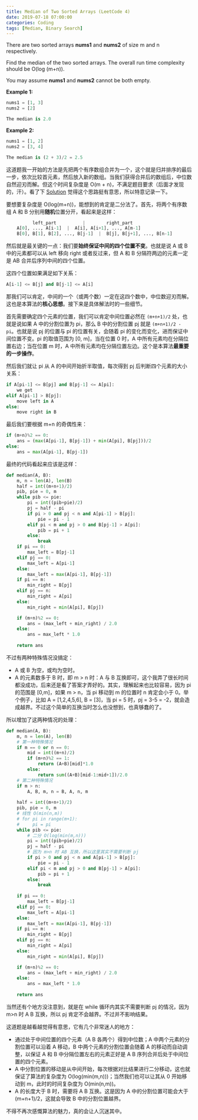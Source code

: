 ```yaml
---
title: Median of Two Sorted Arrays (LeetCode 4)
date: 2019-07-18 07:00:00
categories: Coding
tags: [Median, Binary Search]
---
```


There are two sorted arrays **nums1** and **nums2** of size m and n respectively.

Find the median of the two sorted arrays. The overall run time complexity should be O(log (m+n)).

You may assume **nums1** and **nums2** cannot be both empty.

<!--more-->

**Example 1:**

```python
nums1 = [1, 3]
nums2 = [2]

The median is 2.0
```

**Example 2:**

```python
nums1 = [1, 2]
nums2 = [3, 4]

The median is (2 + 3)/2 = 2.5
```

这道题我一开始的方法是先把两个有序数组合并为一个，这个就是归并排序的最后一步，依次比较首元素，然后放入新的数组。当我们获得合并后的数组后，中位数自然迎刃而解。但这个时间复杂度是 O(m + n)，不满足题目要求（后面才发现的，汗）。看了下 [Solution](https://leetcode.com/articles/median-of-two-sorted-arrays/) 觉得这个思路挺有意思，所以特意记录一下。

要想要复杂度是 O(log(m+n))，能想到的肯定是二分法了。首先，将两个有序数组 A 和 B 分别用**随机**位置分开，看起来是这样：

```python
          left_part          |        right_part
    A[0], ..., A[i-1]  |  A[i], A[i+1], ..., A[m-1]
    B[0], B[1], B[2], ..., B[j-1]  |  B[j], B[j+1], ..., B[n-1]
```

然后就是最关键的一点：我们要**始终保证中间的四个位置不变**。也就是说 A 或 B 中的元素都可以从 left 移向 right 或者反过来，但 A 和 B 分隔符两边的元素一定是 AB 合并后序列中间的四个位置。

这四个位置如果满足如下关系：

```python
A[i-1] <= B[j] and B[j-1] <= A[i]
```

那我们可以肯定，中间的一个（或两个数）一定在这四个数中，中位数迎刃而解。这也是本算法的**核心思想**。接下来是具体解法时的一些细节。

首先需要确定四个元素的位置，我们可以肯定中间位置必然在 `(m+n+1)/2` 处，也就是说如果 A 中的分割位置为 pi，那么 B 中的分割位置 pj 就是 `(m+n+1)/2 - pi`。也就是说 pj 的位置与 pi 的位置有关，会随着 pi 的变化而变化，进而保证中间位置不变。pi 的取值范围为 [0, m]，当在位置 0 时，A 中所有元素均在分隔位置右边；当在位置 m 时，A 中所有元素均在分隔位置左边。这个是本算法**最重要的一步操作**。

然后我们就让 pi 从 A 的中间开始折半取值，每次得到 pj 后判断四个元素的大小关系：

```python
if A[pi-1] <= B[pj] and B[pj-1] <= A[pi]:
    we get
elif A[pi-1] > B[pj]:
    move left in A
else:
    move right in B
```

最后我们要根据 m+n 的奇偶性来：

```python
if (m+n)%2 == 0:
    ans = (max(A[pi-1], B[pj-1]) + min(A[pi], B[pj]))/2
else:
    ans = max(A[pi-1], B[pj-1])
```

最终的代码看起来应该是这样：

```python
def median(A, B):
    m, n = len(A), len(B)
    half = int((m+n+1)/2)
    pib, pie = 0, m
    while pib <= pie:
        pi = int((pib+pie)/2)
        pj = half - pi
        if pi > 0 and pj < n and A[pi-1] > B[pj]:
            pie = pi - 1
        elif pi < m and pj > 0 and B[pj-1] > A[pi]:
            pib = pi + 1
        else:
            break
    if pi == 0:
        max_left = B[pj-1]
    elif pj == 0:
        max_left = A[pi-1]
    else:
        max_left = max(A[pi-1], B[pj-1])
    if pi == m:
        min_right = B[pj]
    elif pj == n:
        min_right = A[pi]
    else:
        min_right = min(A[pi], B[pj])

    if (m+n)%2 == 0:
        ans = (max_left + min_right) / 2.0
    else:
        ans = max_left * 1.0
            
    return ans
```

不过有两种特殊情况没搞定：

- A 或 B 为空，或均为空时。
- A 的元素数多于 B 时，即 m > n 时：A 与 B 互换即可，这个我弄了很长时间都没成功，后来还是看了答案才弄好的。其实，理解起来也比较容易，因为 pi 的范围是 [0,m]，如果 m > n，当 pi 移动到 m 的位置时 n 肯定会小于 0。举个例子，比如 A = [1,2,4,5,6], B = [3]，当 pi = 5 时，pj = 3-5 = -2，就会造成越界。不过这个简单的互换当时怎么也没想到，也真够蠢的了。

所以增加了这两种情况的处理：

```python
def median(A, B):
    m, n = len(A), len(B)
    # 第一种特殊情况
    if m == 0 or n == 0:
        mid = int((m+n)/2)
        if (m+n)%2 == 1:
            return (A+B)[mid]*1.0
        else:
            return sum((A+B)[mid-1:mid+1])/2.0
    # 第二种特殊情况
    if m > n:
        A, B, m, n = B, A, n, m
    
    half = int((m+n+1)/2)
    pib, pie = 0, m
    # 线性 O(min(n,m))
    # for pi in range(m+1):
    #     pi = pi
    while pib <= pie:
        # 二分 O(log(min(m,n)))
        pi = int((pib+pie)/2)
        pj = half - pi
        # 因为 m>n 时 AB 互换，所以这里其实不需要判断 pj 
        if pi > 0 and pj < n and A[pi-1] > B[pj]:
            pie = pi - 1
        elif pi < m and pj > 0 and B[pj-1] > A[pi]:
            pib = pi + 1
        else:
            break
    
    if pi == 0:
        max_left = B[pj-1]
    elif pj == 0:
        max_left = A[pi-1]
    else:
        max_left = max(A[pi-1], B[pj-1])
    if pi == m:
        min_right = B[pj]
    elif pj == n:
        min_right = A[pi]
    else:
        min_right = min(A[pi], B[pj])

    if (m+n)%2 == 0:
        ans = (max_left + min_right) / 2.0
    else:
        ans = max_left * 1.0
            
    return ans
```

当然还有个地方没注意到，就是在 while 循环内其实不需要判断 pj 的情况，因为 m>n 时 A B 互换，所以 pj 肯定不会越界。不过并不影响结果。

这道题是越看越觉得有意思，它有几个非常迷人的地方：

- 通过处于中间位置的四个元素（A B 各两个）得到中位数；A 中两个元素的分割位置可以沿着 A 移动，B 中两个元素的分割位置会随着 A 的移动而自动调整，以保证 A 和 B 中分隔位置左右的元素正好是 A B 序列合并后处于中间位置的四个元素。
- A 中分割位置的移动是从中间开始，每次根据对比结果进行二分移动，这也就保证了算法的复杂度为 O(log(min(m,n)))；当然我们也可以让其从 0 开始移动到 m，此时的时间复杂度为 O(min(n,m))。
- A 的长度大于 B 时，需要将 A B 互换。这是因为 A 中的分割位置可能会大于 (m+n+1)/2，这就会导致 B 中的分割位置越界。

不得不再次感慨算法的魅力，真的会让人沉迷其中。